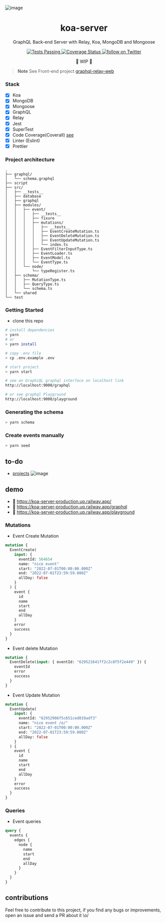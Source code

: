 ![image](https://user-images.githubusercontent.com/65451957/170831440-11ffbec9-5380-4513-9084-a6c09aa9dcdb.png)

<h1 align="center">
 koa-server
</h1>

<p align="center">
GraphQL Back-end Server with Relay, Koa, MongoDB and Mongoose
</p>

<p align="center">
   <a href="https://github.com/biantris/koa-server/actions">
      <img alt="Tests Passing" src="https://github.com/biantris/koa-server/actions/workflows/test.yml/badge.svg" />
    </a>
    <a href='https://coveralls.io/github/biantris/koa-server?branch=feat/codev'>
      <img src='https://coveralls.io/repos/github/biantris/koa-server/badge.svg?branch=feat/codev' alt='Coverage Status' />
    </a>
    <a href="https://twitter.com/intent/follow?screen_name=biantris_">
        <img src="https://img.shields.io/twitter/follow/biantris_?style=social&logo=twitter"
        alt="follow on Twitter">
    </a>
</p>

<p align="center">🚧 WIP 🚧</p>

> **Note**
> See Front-end project [graphql-relay-web](https://github.com/biantris/graphql-relay-web)

### Stack

- [x] Koa
- [x] MongoDB
- [x] Mongoose
- [x] GraphQL
- [x] Relay
- [x] Jest
- [x] SuperTest
- [x] Code Coverage(Coverall) [see](https://github.com/biantris/koa-server/issues/129)
- [x] Linter (Eslint)
- [x] Prettier

### Project architecture

```
.
├── graphql/
│   └── schema.graphql
├── script
├── src/
│   ├── __tests__
│   ├── database
│   ├── graphql
│   ├── modules/
│   │   ├── event/
│   │   │   ├── __tests__
│   │   │   ├── fixure
│   │   │   ├── mutations/
│   │   │   │   ├── __tests__
│   │   │   │   ├── EventCreateMutation.ts
│   │   │   │   ├── EventDeleteMutation.ts
│   │   │   │   ├── EventUpdateMutation.ts
│   │   │   │   └── index.ts
│   │   │   ├── EventFilterInputType.ts
│   │   │   ├── EventLoader.ts
│   │   │   ├── EventModel.ts
│   │   │   └── EventType.ts
│   │   └── node/
│   │       └── typeRegister.ts
│   ├── schema/
│   │   ├── MutationType.ts
│   │   ├── QueryType.ts
│   │   └── schema.ts
│   └── shared
└── test
```

### Getting Started

- clone this repo

```sh
# install dependencies
> yarn
# or
> yarn install

# copy .env file
> cp .env.example .env

# start project
> yarn start

# see on GraphiQL graphql interface on localhost link
http://localhost:9000/graphql

# or see graphql Playground
http://localhost:9000/playground
```

### Generating the schema

```sh
> yarn schema
```

### Create events manually

```sh
> yarn seed
```

## to-do

- [projects](https://github.com/biantris/koa-server/projects/1)
  ![image](https://user-images.githubusercontent.com/65451957/214913343-0bcb661f-a6be-453a-ac89-b09736cc8738.png)

## demo

- 🔗 https://koa-server-production.up.railway.app/
- 🔗 https://koa-server-production.up.railway.app/graphql
- 🔗 https://koa-server-production.up.railway.app/playground

### Mutations

- Event Create Mutation

```graphql
mutation {
  EventCreate(
    input: {
      eventId: 564654
      name: "nice event"
      start: "2022-07-01T00:00:00.000Z"
      end: "2022-07-01T23:59:59.000Z"
      allDay: false
    }
  ) {
    event {
      id
      name
      start
      end
      allDay
    }
    error
    success
  }
}
```

- Event delete Mutation

```graphql
mutation {
  EventDelete(input: { eventId: "629521641ff2c2c8f5f2e449" }) {
    eventId
    error
    success
  }
}
```

- Event Update Mutation

```graphql
mutation {
  EventUpdate(
    input: {
      eventId: "62952906f5c651ced019adf3"
      name: "nice event /o/"
      start: "2022-07-01T00:00:00.000Z"
      end: "2022-07-01T23:59:59.000Z"
      allDay: false
    }
  ) {
    event {
      id
      name
      start
      end
      allDay
    }
    error
    success
  }
}
```

### Queries

- Event queries

```graphql
query {
  events {
    edges {
      node {
        name
        start
        end
        allDay
      }
    }
  }
}
```

## contributions

Feel free to contribute to this project, if you find any bugs or improvements, open an issue and send a PR about it \o/
